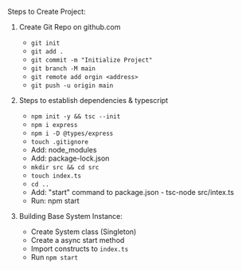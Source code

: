 Steps to Create Project:

1. Create Git Repo on github.com

   - `git init`
   - `git add .`
   - `git commit -m "Initialize Project"`
   - `git branch -M main`
   - `git remote add orgin <address>`
   - `git push -u origin main`

2. Steps to establish dependencies & typescript

   - `npm init -y && tsc --init`
   - `npm i express`
   - `npm i -D @types/express`
   - `touch .gitignore`
   - Add: node_modules
   - Add: package-lock.json
   - `mkdir src && cd src`
   - `touch index.ts`
   - `cd ..`
   - Add: "start" command to package.json - tsc-node src/intex.ts
   - Run: npm start

3. Building Base System Instance:
   - Create System class (Singleton)
   - Create a async start method
   - Import constructs to `index.ts`
   - Run `npm start`
